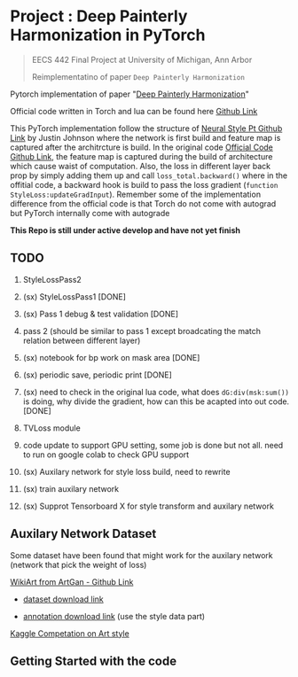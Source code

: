 # Project : Deep Painterly Harmonization in PyTorch 

> EECS 442 Final Project at University of Michigan, Ann Arbor
> 
> Reimplementatino of paper `Deep Painterly Harmonization` 



Pytorch implementation of paper "[Deep Painterly Harmonization](https://arxiv.org/abs/1804.03189)"  


Official code written in Torch and lua can be found here [Github Link](https://github.com/luanfujun/deep-painterly-harmonization)


This PyTorch implementation follow the structure of [Neural Style Pt Github Link](https://github.com/jcjohnson/neural-style) by Justin Johnson where the network is first build and feature map is captured after the architrcture is build. In the original code [Official Code Github Link](https://github.com/luanfujun/deep-painterly-harmonization), the feature map is captured during the build of architecture which cause waist of computation. Also, the loss in different layer back prop by simply adding them up and call `loss_total.backward()` where in the offitial code, a backward hook is build to pass the loss gradient (`function StyleLoss:updateGradInput`). Remember some of the implementation difference from the official code is that Torch do not come with autograd but PyTorch internally come with autograde


**This Repo is still under active develop and have not yet finish**


## TODO 

1. StyleLossPass2 

2. (sx) StyleLossPass1 [DONE]

3. (sx) Pass 1 debug & test validation [DONE]

4. pass 2 (should be similar to pass 1 except broadcating the match relation between different layer)

5. (sx) notebook for bp work on mask area [DONE]

6. (sx) periodic save, periodic print [DONE]

7. (sx) need to check in the original lua code, what does `dG:div(msk:sum())` is doing, why divide the gradient, how can this be acapted into out code. [DONE]

8. TVLoss module 

9. code update to support GPU setting, some job is done but not all. need to run on google colab to check GPU support 

10. (sx) Auxilary network for style loss build, need to rewrite 

11. (sx) train auxilary network 

12. (sx) Supprot Tensorboard X for style transform and auxilary network 

## Auxilary Network Dataset 

Some dataset have been found that might work for the auxilary network (network that pick the weight of loss)

[WikiArt from ArtGan - Github Link](https://github.com/cs-chan/ArtGAN/tree/master/WikiArt%20Dataset)

* [dataset download link](http://web.fsktm.um.edu.my/~cschan/source/ICIP2017/wikiart.zip)

* [annotation download link](http://web.fsktm.um.edu.my/~cschan/source/ICIP2017/wikiart_csv.zip)  (use the style data part)


[Kaggle Competation on Art style](https://www.kaggle.com/c/painter-by-numbers/data)

## Getting Started with the code 


